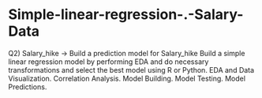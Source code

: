 # Simple-linear-regression-.-Salary-Data
Q2) Salary_hike -> Build a prediction model for Salary_hike Build a simple linear regression model by performing EDA and do necessary transformations and select the best model using R or Python. EDA and Data Visualization. Correlation Analysis. Model Building. Model Testing. Model Predictions.
